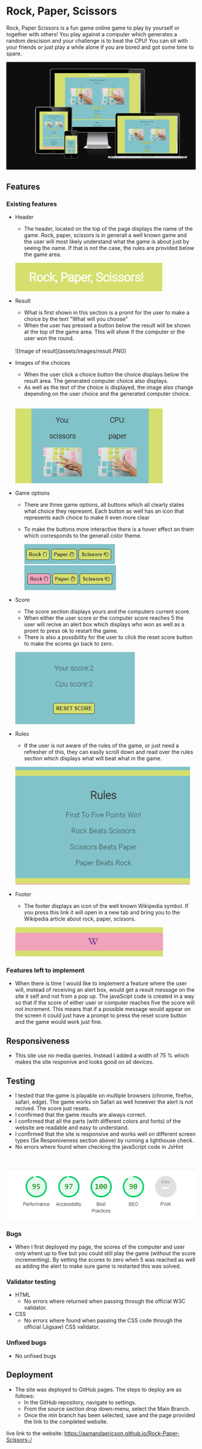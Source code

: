 # Rock, Paper, Scissors
Rock, Paper Scissors is a fun game online game to play by yourself or together with others! You play against a computer which generates a random descision and your challenge is to beat the CPU! You can sit with your friends or just play a while alone if you are bored and got some time to spare. 

![Image of site on different devices](assets/images/am-I-responsive.PNG)

## Features
 ### Existing features
* Header
  * The header, located on the top of the page displays the name of the game. Rock, paper, scissors is in generall a well known game and the user will most likely understand what the game is about just by seeing the name. If that is not the case, the rules are provided below the game area. 
  
  ![Image of header](assets/images/header.PNG)

* Result
  * What is first shown in this section is a promt for the user to make a choice by the text "What will you choose"
  * When the user has pressed a button below the result will be shown at the top of the game area. This will show if the computer or the user won the round.
  <br>
  ![Image of result](assets/images/result.PNG)

* Images of the choices
  * When the user click a choice button the choice displays below the result area. The generated computer choice also displays.
  * As well as the text of the choice is displayed, the image also change depending on the user choice and the generated computer choice. 
  <br>

  ![Image of result images](assets/images/images-of-result.PNG)




* Game options
  * There are three game options, all buttons which all clearly states what choice they represent. Each button as well has an icon that represents each choice to make it even more clear
  * To make the buttons more interactive there is a hover effect on them which corresponds to the generall color theme.
     
    ![Image of buttons](assets/images/buttons.PNG)
    <br>
    ![Image of buttons with hover effect](assets/images/buttons-hover.PNG)

* Score 
  * The score section displays yours and the computers current score.
  * When either the user score or the computer score reaches 5 the user will recive an alert box which displays who won as well as a promt to press ok to restart the game. 
  * There is also a possibility for the user to click the reset score button to make the scores go back to zero.

  ![Image of score and reset button](assets/images/score.PNG)


* Rules
  * If the user is not aware of the rules of the game, or just need a refresher of this, they can easily scroll down and read over the rules section which displays what will beat what in the game. 

  ![Image of rules](assets/images/rules.PNG)

* Footer
  * The footer displays an icon of the well known Wikipedia symbol. If you press this link it will open in a new tab and bring you to the Wikipedia article about rock, paper, scissors. 

  ![Image of footer](assets/images/footer.PNG)

### Features left to implement
   * When there is time I would like to implement a feature where the user will, instead of receiving an alert box, would get a result message on the site it self and not from a pop up. The javaScipt code is created in a way so that if the score of either user or computer reaches five the score will not increment. This means that if a possible message would appear on the screen it could just have a prompt to press the reset score button and the game would work just fine. 

## Responsiveness 
   * This site use no media queries. Instead I added a width of 75 % which makes the site responive and looks good on all devices. 

## Testing
   * I tested that the game is playable on multiple browsers (chrome, firefox, safari, edge). The game works on Safari as well however the alert is not recived. The score just resets.
   * I confirmed that the game results are always correct. 
   * I confirmed that all the parts (with different colors and fonts) of the website are readable and easy to understand.
   * I confirmed that the site is responsive and works well on different screen types (Se Responiveness section above) by running a lighthouse check. 
   * No errors where found when checking the javaScript code in JsHint
   <br>

   ![Image of light house check](assets/images/lighthouse.PNG)

### Bugs 
   * When I first deployed my page, the scores of the computer and user only whent up to five but you could still play the game (without the score incrementing). By setting the scores to zero when 5 was reached as well as adding the alert to make sure game is restarted this was solved. 

### Validator testing
   * HTML 
     * No errors where returned when passing through the official W3C validator.
   * CSS 
     * No errors where found when passing the CSS code through the official (Jigsaw) CSS validator.  

### Unfixed bugs
   * No unfixed bugs

## Deployment
   * The site was deployed to GitHub pages. The steps to deploy are as follows:
     * In the GitHub repository, navigate to settings.
     * From the source section drop down-menu, select the Main Branch.
     * Once the min branch has been selected, save and the page provided the link to the completed website.

live link to the website: https://aamandaericson.github.io/Rock-Paper-Scissors-/







